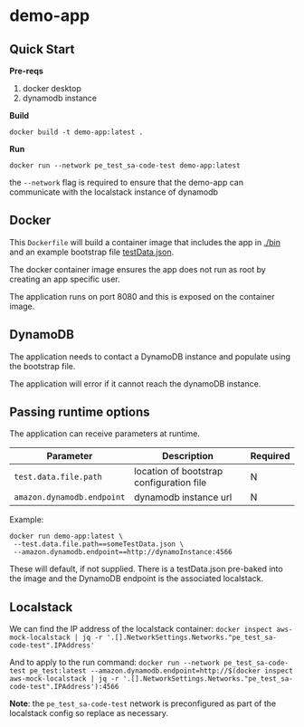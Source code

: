 # demo-app

## Quick Start

**Pre-reqs**

1. docker desktop
1. dynamodb instance

**Build**

```shell
docker build -t demo-app:latest .
```

**Run**

```shell
docker run --network pe_test_sa-code-test demo-app:latest
```

the `--network` flag is required to ensure that the demo-app can communicate with the localstack instance of dynamodb

## Docker

This `Dockerfile` will build a container image that includes the app in [./bin](./bin) and an example  bootstrap file [testData.json](./testData.json).

The docker container image ensures the app does not run as root by creating an app specific user.

The application runs on port 8080 and this is exposed on the container image.

## DynamoDB

The application needs to contact a DynamoDB instance and populate using the bootstrap file.

The application will error if it cannot reach the dynamoDB instance.

## Passing runtime options

The application can receive parameters at runtime.

| Parameter | Description | Required |
| --- | --- | --- |
| `test.data.file.path` | location of bootstrap configuration file | N |
| `amazon.dynamodb.endpoint` | dynamodb instance url | N |

Example:

```shell
docker run demo-app:latest \ 
 --test.data.file.path==someTestData.json \ 
 --amazon.dynamodb.endpoint==http://dynamoInstance:4566
```

These will default, if not supplied. There is a testData.json pre-baked into the image and the DynamoDB endpoint is the associated localstack.

## Localstack

We can find the IP address of the localstack container:
`docker inspect aws-mock-localstack | jq -r '.[].NetworkSettings.Networks."pe_test_sa-code-test".IPAddress'`

And to apply to the run command:
`docker run --network pe_test_sa-code-test pe_test:latest --amazon.dynamodb.endpoint=http://$(docker inspect aws-mock-localstack | jq -r '.[].NetworkSettings.Networks."pe_test_sa-code-test".IPAddress'):4566`

**Note**: the `pe_test_sa-code-test` network is preconfigured as part of the localstack config so replace as necessary.
